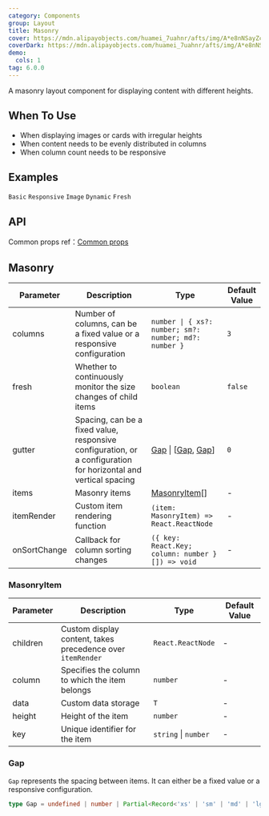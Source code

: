```yaml
---
category: Components
group: Layout
title: Masonry
cover: https://mdn.alipayobjects.com/huamei_7uahnr/afts/img/A*e8nNSayZcBMAAAAAAAAAAAAADrJ8AQ/original
coverDark: https://mdn.alipayobjects.com/huamei_7uahnr/afts/img/A*e8nNSayZcBMAAAAAAAAAAAAADrJ8AQ/original
demo:
  cols: 1
tag: 6.0.0
---
```


A masonry layout component for displaying content with different heights.

## When To Use

- When displaying images or cards with irregular heights
- When content needs to be evenly distributed in columns
- When column count needs to be responsive

## Examples

<!-- prettier-ignore -->
<code src="./demo/basic.tsx">Basic</code>
<code src="./demo/responsive.tsx">Responsive</code>
<code src="./demo/image.tsx">Image</code>
<code src="./demo/dynamic.tsx">Dynamic</code>
<code src="./demo/fresh.tsx" debug>Fresh</code>

## API

Common props ref：[Common props](/docs/react/common-props)

## Masonry

| Parameter | Description | Type | Default Value |
| --- | --- | --- | --- |
| columns | Number of columns, can be a fixed value or a responsive configuration | `number \| { xs?: number; sm?: number; md?: number }` | `3` |
| fresh | Whether to continuously monitor the size changes of child items | `boolean` | `false` |
| gutter | Spacing, can be a fixed value, responsive configuration, or a configuration for horizontal and vertical spacing | [Gap](#gap) \| [[Gap](#gap), [Gap](#gap)] | `0` |
| items | Masonry items | [MasonryItem](#masonryitem)[] | - |
| itemRender | Custom item rendering function | `(item: MasonryItem) => React.ReactNode` | - |
| onSortChange | Callback for column sorting changes | `({ key: React.Key; column: number }[]) => void` | - |

### MasonryItem

| Parameter | Description | Type | Default Value |
| --- | --- | --- | --- |
| children | Custom display content, takes precedence over `itemRender` | `React.ReactNode` | - |
| column | Specifies the column to which the item belongs | `number` | - |
| data | Custom data storage | `T` | - |
| height | Height of the item | `number` | - |
| key | Unique identifier for the item | `string` \| `number` | - |

### Gap

`Gap` represents the spacing between items. It can either be a fixed value or a responsive configuration.

```ts
type Gap = undefined | number | Partial<Record<'xs' | 'sm' | 'md' | 'lg' | 'xl' | 'xxl', number>>;
```
